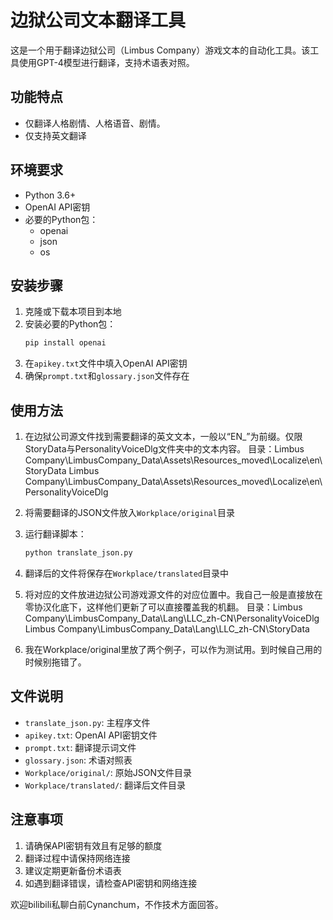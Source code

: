 # 边狱公司文本翻译工具

这是一个用于翻译边狱公司（Limbus Company）游戏文本的自动化工具。该工具使用GPT-4模型进行翻译，支持术语表对照。

## 功能特点

- 仅翻译人格剧情、人格语音、剧情。
- 仅支持英文翻译

## 环境要求

- Python 3.6+
- OpenAI API密钥
- 必要的Python包：
  - openai
  - json
  - os

## 安装步骤

1. 克隆或下载本项目到本地
2. 安装必要的Python包：
   ```bash
   pip install openai
   ```
3. 在`apikey.txt`文件中填入OpenAI API密钥
4. 确保`prompt.txt`和`glossary.json`文件存在

## 使用方法

1. 在边狱公司源文件找到需要翻译的英文文本，一般以“EN_”为前缀。仅限StoryData与PersonalityVoiceDlg文件夹中的文本内容。
目录：Limbus Company\LimbusCompany_Data\Assets\Resources_moved\Localize\en\StoryData
Limbus Company\LimbusCompany_Data\Assets\Resources_moved\Localize\en\PersonalityVoiceDlg
2. 将需要翻译的JSON文件放入`Workplace/original`目录
3. 运行翻译脚本：
   ```bash
   python translate_json.py
   ```
4. 翻译后的文件将保存在`Workplace/translated`目录中
5. 将对应的文件放进边狱公司游戏源文件的对应位置中。我自己一般是直接放在零协汉化底下，这样他们更新了可以直接覆盖我的机翻。
目录：Limbus Company\LimbusCompany_Data\Lang\LLC_zh-CN\PersonalityVoiceDlg
    Limbus Company\LimbusCompany_Data\Lang\LLC_zh-CN\StoryData

6. 我在Workplace/original里放了两个例子，可以作为测试用。到时候自己用的时候别拖错了。

## 文件说明

- `translate_json.py`: 主程序文件
- `apikey.txt`: OpenAI API密钥文件
- `prompt.txt`: 翻译提示词文件
- `glossary.json`: 术语对照表
- `Workplace/original/`: 原始JSON文件目录
- `Workplace/translated/`: 翻译后文件目录

## 注意事项

1. 请确保API密钥有效且有足够的额度
2. 翻译过程中请保持网络连接
3. 建议定期更新备份术语表
4. 如遇到翻译错误，请检查API密钥和网络连接



欢迎bilibili私聊白前Cynanchum，不作技术方面回答。
